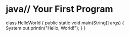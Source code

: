 # java// Your First Program

class HelloWorld {
    public static void main(String[] args) {
        System.out.println("Hello, World!"); 
    }
}
